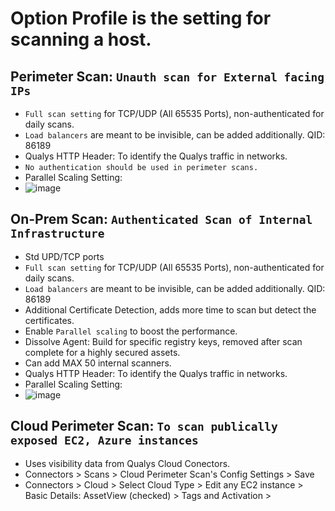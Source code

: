 
# Option Profile is the setting for scanning a host.

## Perimeter Scan: `Unauth scan for External facing IPs`
- `Full scan setting` for TCP/UDP (All 65535 Ports), non-authenticated for daily scans.
- `Load balancers` are meant to be invisible, can be added additionally. QID: 86189
- Qualys HTTP Header: To identify the Qualys traffic in networks.
- `No authentication should be used in perimeter scans.`
- Parallel Scaling Setting:
- ![image](https://github.com/user-attachments/assets/21358dee-f230-4dfd-a753-eff13482dfaa)


## On-Prem Scan: `Authenticated Scan of Internal Infrastructure`
- Std UPD/TCP ports
- `Full scan setting` for TCP/UDP (All 65535 Ports), non-authenticated for daily scans.
- `Load balancers` are meant to be invisible, can be added additionally. QID: 86189
- Additional Certificate Detection, adds more time to scan but detect the certificates.
- Enable `Parallel scaling` to boost the performance.
- Dissolve Agent: Build for specific registry keys, removed after scan complete for a highly secured assets.
- Can add MAX 50 internal scanners.
- Qualys HTTP Header: To identify the Qualys traffic in networks.
- Parallel Scaling Setting:
- ![image](https://github.com/user-attachments/assets/9ca2856c-c19e-49c3-98f9-d4451e5e71ef)


## Cloud Perimeter Scan: `To scan publically exposed EC2, Azure instances`
- Uses visibility data from Qualys Cloud Conectors.
- Connectors > Scans > Cloud Perimeter Scan's Config Settings > Save
- Connectors > Cloud > Select Cloud Type > Edit any EC2 instance >  Basic Details: AssetView (checked) > Tags and Activation >



